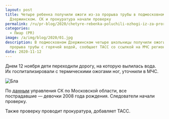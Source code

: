 ```yaml
---
layout: post
title: Четыре ребенка получили ожоги из-за прорыва трубы в подмосковном
  Дзержинском. СК и прокуратура начали проверку
permalink: /ru/pr-blog/2020/chetyre-rebenka-poluchili-ozhogi-iz-za-proryva-truby-v-podmoskovnom-dzerzhinskom-sk-i-prokuratura-nachali-proverku
categories:
  - Пиар (PR)
image: /a/img/blog/2020/01.jpg
description: В подмосковном Дзержинском четыре школьницы получили ожоги из-за
  прорыва трубы с горячей водой, сообщает ТАСС со ссылкой на МЧС региона.
date: 2020-11-12
---
```

Днем 12 ноября дети переходили дорогу, на которую вылилась вода. Их госпитализировали с термическими ожогами ног, уточнили в МЧС.

![Бла](/a/img/blog/2020/02.jpg)

По [данным](https://mosobl.sledcom.ru/news/item/1514860/) управления СК по Московской области, все пострадавшие — девочки 2008 года рождения. Следователи начали проверку.

Также проверку проводит прокуратура, добавляет ТАСС.